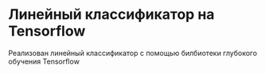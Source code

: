 # Линейный классификатор на Tensorflow

Реализован линейный классификатор с помощью билбиотеки глубокого обучения Tensorflow